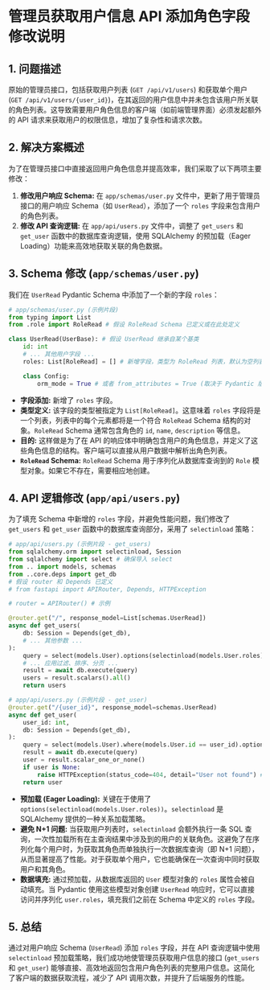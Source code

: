 # 管理员获取用户信息 API 添加角色字段修改说明

## 1. 问题描述

原始的管理员接口，包括获取用户列表 (`GET /api/v1/users`) 和获取单个用户 (`GET /api/v1/users/{user_id}`)，在其返回的用户信息中并未包含该用户所关联的角色列表。这导致需要用户角色信息的客户端（如前端管理界面）必须发起额外的 API 请求来获取用户的权限信息，增加了复杂性和请求次数。

## 2. 解决方案概述

为了在管理员接口中直接返回用户角色信息并提高效率，我们采取了以下两项主要修改：

1.  **修改用户响应 Schema:** 在 `app/schemas/user.py` 文件中，更新了用于管理员接口的用户响应 Schema（如 `UserRead`），添加了一个 `roles` 字段来包含用户的角色列表。
2.  **修改 API 查询逻辑:** 在 `app/api/users.py` 文件中，调整了 `get_users` 和 `get_user` 函数中的数据库查询逻辑，使用 SQLAlchemy 的预加载（Eager Loading）功能来高效地获取关联的角色数据。

## 3. Schema 修改 (`app/schemas/user.py`)

我们在 `UserRead` Pydantic Schema 中添加了一个新的字段 `roles`：

```python
# app/schemas/user.py (示例片段)
from typing import List
from .role import RoleRead # 假设 RoleRead Schema 已定义或在此处定义

class UserRead(UserBase): # 假设 UserRead 继承自某个基类
    id: int
    # ... 其他用户字段 ...
    roles: List[RoleRead] = [] # 新增字段，类型为 RoleRead 列表，默认为空列表

    class Config:
        orm_mode = True # 或者 from_attributes = True (取决于 Pydantic 版本)
```

*   **字段添加:** 新增了 `roles` 字段。
*   **类型定义:** 该字段的类型被指定为 `List[RoleRead]`。这意味着 `roles` 字段将是一个列表，列表中的每个元素都将是一个符合 `RoleRead` Schema 结构的对象。`RoleRead` Schema 通常包含角色的 `id`, `name`, `description` 等信息。
*   **目的:** 这样做是为了在 API 的响应体中明确包含用户的角色信息，并定义了这些角色信息的结构。客户端可以直接从用户数据中解析出角色列表。
*   **`RoleRead` Schema:** `RoleRead` Schema 用于序列化从数据库查询到的 `Role` 模型对象。如果它不存在，需要相应地创建。

## 4. API 逻辑修改 (`app/api/users.py`)

为了填充 Schema 中新增的 `roles` 字段，并避免性能问题，我们修改了 `get_users` 和 `get_user` 函数中的数据库查询部分，采用了 `selectinload` 策略：

```python
# app/api/users.py (示例片段 - get_users)
from sqlalchemy.orm import selectinload, Session
from sqlalchemy import select # 确保导入 select
from .. import models, schemas
from ..core.deps import get_db
# 假设 router 和 Depends 已定义
# from fastapi import APIRouter, Depends, HTTPException

# router = APIRouter() # 示例

@router.get("/", response_model=List[schemas.UserRead])
async def get_users(
    db: Session = Depends(get_db),
    # ... 其他参数 ...
):
    query = select(models.User).options(selectinload(models.User.roles)) # 使用 selectinload
    # ... 应用过滤、排序、分页 ...
    result = await db.execute(query)
    users = result.scalars().all()
    return users

# app/api/users.py (示例片段 - get_user)
@router.get("/{user_id}", response_model=schemas.UserRead)
async def get_user(
    user_id: int,
    db: Session = Depends(get_db),
):
    query = select(models.User).where(models.User.id == user_id).options(selectinload(models.User.roles)) # 使用 selectinload
    result = await db.execute(query)
    user = result.scalar_one_or_none()
    if user is None:
        raise HTTPException(status_code=404, detail="User not found") # 确保导入 HTTPException
    return user
```

*   **预加载 (Eager Loading):** 关键在于使用了 `options(selectinload(models.User.roles))`。`selectinload` 是 SQLAlchemy 提供的一种关系加载策略。
*   **避免 N+1 问题:** 当获取用户列表时，`selectinload` 会额外执行一条 SQL 查询，一次性加载所有在主查询结果中涉及到的用户的关联角色。这避免了在序列化每个用户时，为获取其角色而单独执行一次数据库查询（即 N+1 问题），从而显著提高了性能。对于获取单个用户，它也能确保在一次查询中同时获取用户和其角色。
*   **数据填充:** 通过预加载，从数据库返回的 `User` 模型对象的 `roles` 属性会被自动填充。当 Pydantic 使用这些模型对象创建 `UserRead` 响应时，它可以直接访问并序列化 `user.roles`，填充我们之前在 Schema 中定义的 `roles` 字段。

## 5. 总结

通过对用户响应 Schema (`UserRead`) 添加 `roles` 字段，并在 API 查询逻辑中使用 `selectinload` 预加载策略，我们成功地使管理员获取用户信息的接口 (`get_users` 和 `get_user`) 能够直接、高效地返回包含用户角色列表的完整用户信息。这简化了客户端的数据获取流程，减少了 API 调用次数，并提升了后端服务的性能。